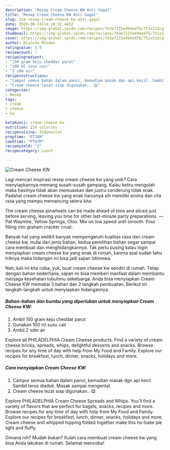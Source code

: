 ```yaml
---
description: "Resep Cream Cheese KW Anti Gagal"
title: "Resep Cream Cheese KW Anti Gagal"
slug: 324-resep-cream-cheese-kw-anti-gagal
date: 2020-06-24T14:18:32.443Z
image: https://img-global.cpcdn.com/recipes/763e7215e494ed7b/751x532cq70/cream-cheese-kw-foto-resep-utama.jpg
thumbnail: https://img-global.cpcdn.com/recipes/763e7215e494ed7b/751x532cq70/cream-cheese-kw-foto-resep-utama.jpg
cover: https://img-global.cpcdn.com/recipes/763e7215e494ed7b/751x532cq70/cream-cheese-kw-foto-resep-utama.jpg
author: Blanche Rhodes
ratingvalue: 3.9
reviewcount: 7
recipeingredient:
- "150 gram keju cheddar parut"
- "100 ml susu cair"
- "2 sdm air"
recipeinstructions:
- "Campur semua bahan dalam panci, kemudian masak dgn api kecil. Sambil terus diaduk. Masak sampai mengental."
- "Cream cheese lezat siap digunakan.. 😋"
categories:
- Resep
tags:
- cream
- cheese
- kw

katakunci: cream cheese kw 
nutrition: 214 calories
recipecuisine: Indonesian
preptime: "PT16M"
cooktime: "PT47M"
recipeyield: "2"
recipecategory: Lunch

---
```



![Cream Cheese KW](https://img-global.cpcdn.com/recipes/763e7215e494ed7b/751x532cq70/cream-cheese-kw-foto-resep-utama.jpg)

Lagi mencari inspirasi resep cream cheese kw yang unik? Cara menyiapkannya memang susah-susah gampang. Kalau keliru mengolah maka hasilnya tidak akan memuaskan dan justru cenderung tidak enak. Padahal cream cheese kw yang enak harusnya sih memiliki aroma dan cita rasa yang mampu memancing selera kita.

The cream cheese pinwheels can be made ahead of time and sliced just before serving, leaving you time for other last-minute party preparations. —Pat Waymire, Yellow Springs, Ohio. Mix on low speed until smooth. Pour filling into graham cracker crust.

Banyak hal yang sedikit banyak mempengaruhi kualitas rasa dari cream cheese kw, mulai dari jenis bahan, kedua pemilihan bahan segar sampai cara membuat dan menghidangkannya. Tak perlu pusing kalau ingin menyiapkan cream cheese kw yang enak di rumah, karena asal sudah tahu triknya maka hidangan ini bisa jadi sajian istimewa.


Nah, kali ini kita coba, yuk, buat cream cheese kw sendiri di rumah. Tetap dengan bahan sederhana, sajian ini bisa memberi manfaat dalam membantu menjaga kesehatan tubuhmu sekeluarga. Anda bisa menyiapkan Cream Cheese KW memakai 3 bahan dan 2 langkah pembuatan. Berikut ini langkah-langkah untuk menyiapkan hidangannya.

<!--inarticleads1-->

##### Bahan-bahan dan bumbu yang diperlukan untuk menyiapkan Cream Cheese KW:

1. Ambil 150 gram keju cheddar parut
1. Gunakan 100 ml susu cair
1. Ambil 2 sdm air


Explore all PHILADELPHIA Cream Cheese products. Find a variety of cream cheese bricks, spreads, whips, delightful desserts and snacks. Browse recipes for any time of day with help from My Food and Family. Explore our recipes for breakfast, lunch, dinner, snacks, holidays and more. 

<!--inarticleads2-->

##### Cara menyiapkan Cream Cheese KW:

1. Campur semua bahan dalam panci, kemudian masak dgn api kecil. Sambil terus diaduk. Masak sampai mengental.
1. Cream cheese lezat siap digunakan.. 😋


Explore PHILADELPHIA Cream Cheese Spreads and Whips. You&#39;ll find a variety of flavors that are perfect for bagels, snacks, recipes and more. Browse recipes for any time of day with help from My Food and Family. Explore our recipes for breakfast, lunch, dinner, snacks, holidays and more. Cream cheese and whipped topping folded together make this no-bake pie light and fluffy. 

Gimana nih? Mudah bukan? Itulah cara membuat cream cheese kw yang bisa Anda lakukan di rumah. Selamat mencoba!
